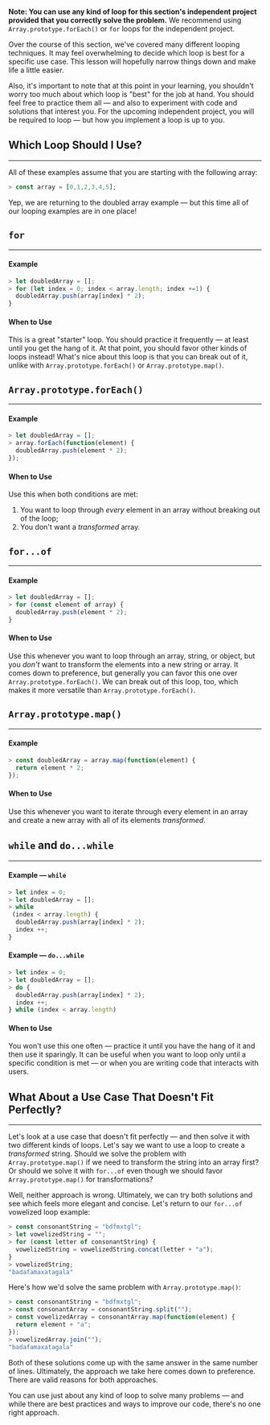 **Note: You can use any kind of loop for this section's independent project provided that you correctly solve the problem.** We recommend using `Array.prototype.forEach()` or `for` loops for the independent project.

Over the course of this section, we've covered many different looping techniques. It may feel overwhelming to decide which loop is best for a specific use case. This lesson will hopefully narrow things down and make life a little easier.

Also, it's important to note that at this point in your learning, you shouldn't worry too much about which loop is "best" for the job at hand. You should feel free to practice them all — and also to experiment with code and solutions that interest you. For the upcoming independent project, you will be required to loop — but how you implement a loop is up to you.

## Which Loop Should I Use?
---

All of these examples assume that you are starting with the following array:

```js
> const array = [0,1,2,3,4,5];
```

Yep, we are returning to the doubled array example — but this time all of our looping examples are in one place!

## `for`
---

#### Example

```js
> let doubledArray = [];
> for (let index = 0; index < array.length; index +=1) {
  doubledArray.push(array[index] * 2);
}
```

#### When to Use

This is a great "starter" loop. You should practice it frequently — at least until you get the hang of it. At that point, you should favor other kinds of loops instead! What's nice about this loop is that you can break out of it, unlike with `Array.prototype.forEach()` or `Array.prototype.map()`.

## `Array.prototype.forEach()`
---

#### Example

```js
> let doubledArray = [];
> array.forEach(function(element) {
  doubledArray.push(element * 2);
});
```

#### When to Use

Use this when both conditions are met:

1. You want to loop through _every_ element in an array without breaking out of the loop;
2. You don't want a _transformed_ array.

## `for...of`
---

#### Example

```js
> let doubledArray = [];
> for (const element of array) {
  doubledArray.push(element * 2);
}
```

#### When to Use

Use this whenever you want to loop through an array, string, or object, but you _don't_ want to transform the elements into a new string or array. It comes down to preference, but generally you can favor this one over `Array.prototype.forEach()`. We can break out of this loop, too, which makes it more versatile than `Array.prototype.forEach()`.

## `Array.prototype.map()`
---

#### Example

```js
> const doubledArray = array.map(function(element) {
  return element * 2;
});
```

#### When to Use

Use this whenever you want to iterate through every element in an array and create a new array with all of its elements _transformed_. 

## `while` and `do...while`
---

#### Example — `while`

```js
> let index = 0;
> let doubledArray = [];
> while
 (index < array.length) {
  doubledArray.push(array[index] * 2);
  index ++;
}
```

#### Example — `do...while`

```js
> let index = 0;
> let doubledArray = [];
> do {
  doubledArray.push(array[index] * 2);
  index ++;
} while (index < array.length)
```

#### When to Use

You won't use this one often — practice it until you have the hang of it and then use it sparingly. It can be useful when you want to loop only until a specific condition is met — or when you are writing code that interacts with users.

## What About a Use Case That Doesn't Fit Perfectly?
---

Let's look at a use case that doesn't fit perfectly — and then solve it with two different kinds of loops. Let's say we want to use a loop to create a _transformed_ string. Should we solve the problem with `Array.prototype.map()` if we need to transform the string into an array first? Or should we solve it with `for...of` even though we should favor `Array.prototype.map()` for transformations?

Well, neither approach is wrong. Ultimately, we can try both solutions and see which feels more elegant and concise. Let's return to our `for...of` vowelized loop example:

```js
> const consonantString = "bdfmxtgl";
> let vowelizedString = "";
> for (const letter of consonantString) {
  vowelizedString = vowelizedString.concat(letter + "a");
}
> vowelizedString;
"badafamaxatagala"
```

Here's how we'd solve the same problem with `Array.prototype.map()`:

```js
> const consonantString = "bdfmxtgl";
> const consonantArray = consonantString.split("");
> const vowelizedArray = consonantArray.map(function(element) {
  return element + "a";
});
> vowelizedArray.join(""); 
"badafamaxatagala"
```

Both of these solutions come up with the same answer in the same number of lines. Ultimately, the approach we take here comes down to preference. There are valid reasons for both approaches.

You can use just about any kind of loop to solve many problems — and while there are best practices and ways to improve our code, there's no one right approach.